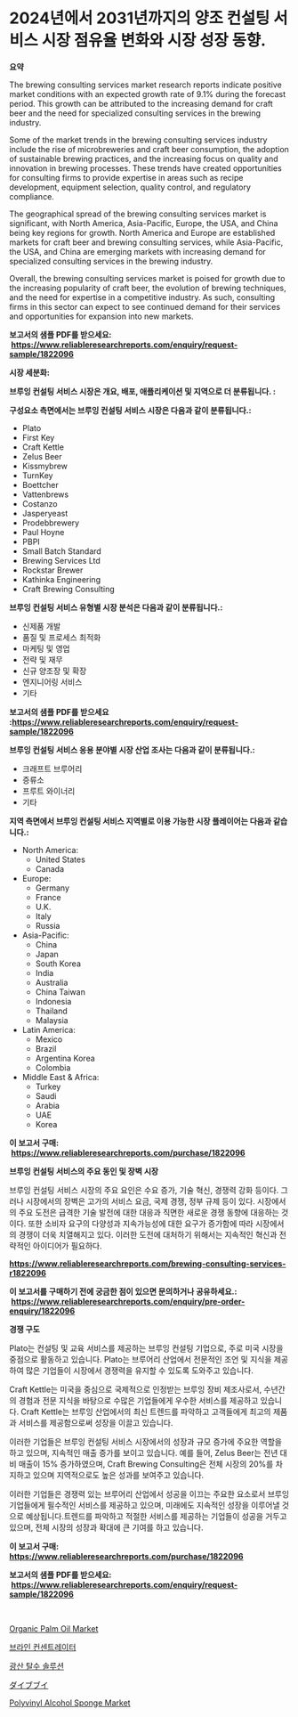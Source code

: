 <p><h1>2024년에서 2031년까지의 양조 컨설팅 서비스 시장 점유율 변화와 시장 성장 동향.</h1></p><p><strong>요약</strong></p>
<p><p>The brewing consulting services market research reports indicate positive market conditions with an expected growth rate of 9.1% during the forecast period. This growth can be attributed to the increasing demand for craft beer and the need for specialized consulting services in the brewing industry. </p><p>Some of the market trends in the brewing consulting services industry include the rise of microbreweries and craft beer consumption, the adoption of sustainable brewing practices, and the increasing focus on quality and innovation in brewing processes. These trends have created opportunities for consulting firms to provide expertise in areas such as recipe development, equipment selection, quality control, and regulatory compliance.</p><p>The geographical spread of the brewing consulting services market is significant, with North America, Asia-Pacific, Europe, the USA, and China being key regions for growth. North America and Europe are established markets for craft beer and brewing consulting services, while Asia-Pacific, the USA, and China are emerging markets with increasing demand for specialized consulting services in the brewing industry.</p><p>Overall, the brewing consulting services market is poised for growth due to the increasing popularity of craft beer, the evolution of brewing techniques, and the need for expertise in a competitive industry. As such, consulting firms in this sector can expect to see continued demand for their services and opportunities for expansion into new markets.</p></p>
<p><strong>보고서의 샘플 PDF를 받으세요: &nbsp;<a href="https://www.reliableresearchreports.com/enquiry/request-sample/1822096">https://www.reliableresearchreports.com/enquiry/request-sample/1822096</a></strong></p>
<p><strong>시장 세분화:</strong></p>
<p><strong> 브루잉 컨설팅 서비스 시장은 개요, 배포, 애플리케이션 및 지역으로 더 분류됩니다. :</strong></p>
<p><strong>구성요소 측면에서는 브루잉 컨설팅 서비스 시장은 다음과 같이 분류됩니다.:</strong></p>
<p><ul><li>Plato</li><li>First Key</li><li>Craft Kettle</li><li>Zelus Beer</li><li>Kissmybrew</li><li>TurnKey</li><li>Boettcher</li><li>Vattenbrews</li><li>Costanzo</li><li>Jasperyeast</li><li>Prodebbrewery</li><li>Paul Hoyne</li><li>PBPI</li><li>Small Batch Standard</li><li>Brewing Services Ltd</li><li>Rockstar Brewer</li><li>Kathinka Engineering</li><li>Craft Brewing Consulting</li></ul></p>
<p><strong> 브루잉 컨설팅 서비스 유형별 시장 분석은 다음과 같이 분류됩니다.:</strong></p>
<p><ul><li>신제품 개발</li><li>품질 및 프로세스 최적화</li><li>마케팅 및 영업</li><li>전략 및 재무</li><li>신규 양조장 및 확장</li><li>엔지니어링 서비스</li><li>기타</li></ul></p>
<p><strong>보고서의 샘플 PDF를 받으세요 :<a href="https://www.reliableresearchreports.com/enquiry/request-sample/1822096">https://www.reliableresearchreports.com/enquiry/request-sample/1822096</a></strong></p>
<p><strong> 브루잉 컨설팅 서비스 응용 분야별 시장 산업 조사는 다음과 같이 분류됩니다.:</strong></p>
<p><ul><li>크래프트 브루어리</li><li>증류소</li><li>프루트 와이너리</li><li>기타</li></ul></p>
<p><strong>지역 측면에서 브루잉 컨설팅 서비스 지역별로 이용 가능한 시장 플레이어는 다음과 같습니다.:</strong></p>
<p><ul>
    <li>
        North America:
        <ul>
            <li>United States</li>
            <li>Canada</li>
        </ul>
    </li>
    <li>
        Europe:
        <ul>
            <li>Germany</li>
            <li>France</li>
            <li>U.K.</li>
            <li>Italy</li>
            <li>Russia</li>
        </ul>
    </li>
    <li>
        Asia-Pacific:
        <ul>
            <li>China</li>
            <li>Japan</li>
            <li>South Korea</li>
            <li>India</li>
            <li>Australia</li>
            <li>China Taiwan</li>
            <li>Indonesia</li>
            <li>Thailand</li>
            <li>Malaysia</li>
        </ul>
    </li>
    <li>
        Latin America:
        <ul>
            <li>Mexico</li>
            <li>Brazil</li>
            <li>Argentina Korea</li>
            <li>Colombia</li>
        </ul>
    </li>
    <li>
        Middle East & Africa:
        <ul>
            <li>Turkey</li>
            <li>Saudi</li>
            <li>Arabia</li>
            <li>UAE</li>
            <li>Korea</li>
        </ul>
    </li>
    </ul></p>
<p><strong>이 보고서 구매: &nbsp;<a href="https://www.reliableresearchreports.com/purchase/1822096">https://www.reliableresearchreports.com/purchase/1822096</a></strong></p>
<p><strong>브루잉 컨설팅 서비스의 주요 동인 및 장벽 시장</strong></p>
<p><p>브루잉 컨설팅 서비스 시장의 주요 요인은 수요 증가, 기술 혁신, 경쟁력 강화 등이다. 그러나 시장에서의 장벽은 고가의 서비스 요금, 국제 경쟁, 정부 규제 등이 있다. 시장에서의 주요 도전은 급격한 기술 발전에 대한 대응과 직면한 새로운 경쟁 동향에 대응하는 것이다. 또한 소비자 요구의 다양성과 지속가능성에 대한 요구가 증가함에 따라 시장에서의 경쟁이 더욱 치열해지고 있다. 이러한 도전에 대처하기 위해서는 지속적인 혁신과 전략적인 아이디어가 필요하다.</p></p>
<p><strong><a href="https://www.reliableresearchreports.com/brewing-consulting-services-r1822096">https://www.reliableresearchreports.com/brewing-consulting-services-r1822096</a></strong></p>
<p><strong>이 보고서를 구매하기 전에 궁금한 점이 있으면 문의하거나 공유하세요.: &nbsp;<a href="https://www.reliableresearchreports.com/enquiry/pre-order-enquiry/1822096">https://www.reliableresearchreports.com/enquiry/pre-order-enquiry/1822096</a></strong></p>
<p><strong>경쟁 구도</strong></p>
<p><p>Plato는 컨설팅 및 교육 서비스를 제공하는 브루잉 컨설팅 기업으로, 주로 미국 시장을 중점으로 활동하고 있습니다. Plato는 브루어리 산업에서 전문적인 조언 및 지식을 제공하여 많은 기업들이 시장에서 경쟁력을 유지할 수 있도록 도와주고 있습니다.</p><p>Craft Kettle는 미국을 중심으로 국제적으로 인정받는 브루잉 장비 제조사로서, 수년간의 경험과 전문 지식을 바탕으로 수많은 기업들에게 우수한 서비스를 제공하고 있습니다. Craft Kettle는 브루잉 산업에서의 최신 트렌드를 파악하고 고객들에게 최고의 제품과 서비스를 제공함으로써 성장을 이끌고 있습니다.</p><p>이러한 기업들은 브루잉 컨설팅 서비스 시장에서의 성장과 규모 증가에 주요한 역할을 하고 있으며, 지속적인 매출 증가를 보이고 있습니다. 예를 들어, Zelus Beer는 전년 대비 매출이 15% 증가하였으며, Craft Brewing Consulting은 전체 시장의 20%를 차지하고 있으며 지역적으로도 높은 성과를 보여주고 있습니다.</p><p>이러한 기업들은 경쟁력 있는 브루어리 산업에서 성공을 이끄는 주요한 요소로서 브루잉 기업들에게 필수적인 서비스를 제공하고 있으며, 미래에도 지속적인 성장을 이루어낼 것으로 예상됩니다.트렌드를 파악하고 적절한 서비스를 제공하는 기업들이 성공을 거두고 있으며, 전체 시장의 성장과 확대에 큰 기여를 하고 있습니다.</p></p>
<p><strong>이 보고서 구매: &nbsp; <a href="https://www.reliableresearchreports.com/purchase/1822096">https://www.reliableresearchreports.com/purchase/1822096</a></strong></p>
<p><strong>보고서의 샘플 PDF를 받으세요: &nbsp;<a href="https://www.reliableresearchreports.com/enquiry/request-sample/1822096">https://www.reliableresearchreports.com/enquiry/request-sample/1822096</a></strong><strong></strong></p>
<p>&nbsp;</p>
<p><p><a href="https://issuu.com/reportprime-2/docs/organic-palm-oil-market-size-2030.pptx">Organic Palm Oil Market</a></p><p><a href="https://github.com/Skyleitney456456/Market-Research-Report-List-1/blob/main/311000130180.md">브라인 컨센트레이터</a></p><p><a href="https://github.com/vs10l4sfg5c/Market-Research-Report-List-1/blob/main/749976730179.md">광산 탈수 솔루션</a></p><p><a href="https://github.com/cnnriuez22368/Market-Research-Report-List-1/blob/main/886089432949.md">ダイブブイ</a></p><p><a href="https://issuu.com/reportprime-2/docs/polyvinyl-alcohol-sponge-market-size-2030.pptx">Polyvinyl Alcohol Sponge Market</a></p></p>